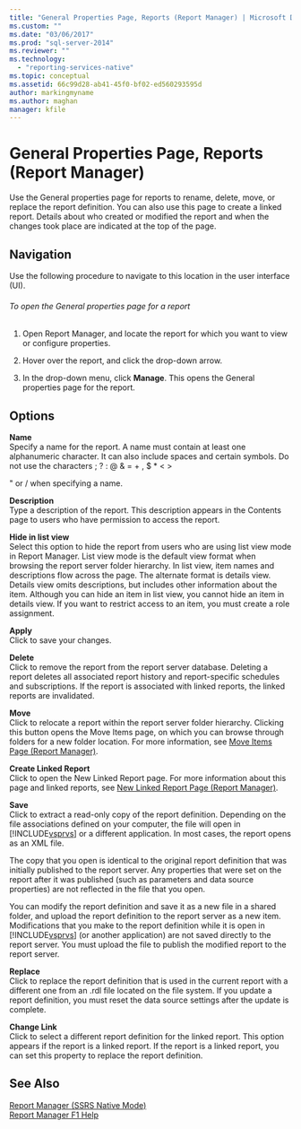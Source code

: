 ```yaml
---
title: "General Properties Page, Reports (Report Manager) | Microsoft Docs"
ms.custom: ""
ms.date: "03/06/2017"
ms.prod: "sql-server-2014"
ms.reviewer: ""
ms.technology: 
  - "reporting-services-native"
ms.topic: conceptual
ms.assetid: 66c99d28-ab41-45f0-bf02-ed560293595d
author: markingmyname
ms.author: maghan
manager: kfile
---
```

# General Properties Page, Reports (Report Manager)
  Use the General properties page for reports to rename, delete, move, or replace the report definition. You can also use this page to create a linked report. Details about who created or modified the report and when the changes took place are indicated at the top of the page.  
  
## Navigation  
 Use the following procedure to navigate to this location in the user interface (UI).  
  
###### To open the General properties page for a report  
  
1.  Open Report Manager, and locate the report for which you want to view or configure properties.  
  
2.  Hover over the report, and click the drop-down arrow.  
  
3.  In the drop-down menu, click **Manage**. This opens the General properties page for the report.  
  
## Options  
 **Name**  
 Specify a name for the report. A name must contain at least one alphanumeric character. It can also include spaces and certain symbols. Do not use the characters ; ? : \@ & = + , $ * \< >  
  
 " or / when specifying a name.  
  
 **Description**  
 Type a description of the report. This description appears in the Contents page to users who have permission to access the report.  
  
 **Hide in list view**  
 Select this option to hide the report from users who are using list view mode in Report Manager. List view mode is the default view format when browsing the report server folder hierarchy. In list view, item names and descriptions flow across the page. The alternate format is details view. Details view omits descriptions, but includes other information about the item. Although you can hide an item in list view, you cannot hide an item in details view. If you want to restrict access to an item, you must create a role assignment.  
  
 **Apply**  
 Click to save your changes.  
  
 **Delete**  
 Click to remove the report from the report server database. Deleting a report deletes all associated report history and report-specific schedules and subscriptions. If the report is associated with linked reports, the linked reports are invalidated.  
  
 **Move**  
 Click to relocate a report within the report server folder hierarchy. Clicking this button opens the Move Items page, on which you can browse through folders for a new folder location. For more information, see [Move Items Page &#40;Report Manager&#41;](../../2014/reporting-services/move-items-page-report-manager.md).  
  
 **Create Linked Report**  
 Click to open the New Linked Report page. For more information about this page and linked reports, see [New Linked Report Page &#40;Report Manager&#41;](../../2014/reporting-services/new-linked-report-page-report-manager.md).  
  
 **Save**  
 Click to extract a read-only copy of the report definition. Depending on the file associations defined on your computer, the file will open in [!INCLUDE[vsprvs](../includes/vsprvs-md.md)] or a different application. In most cases, the report opens as an XML file.  
  
 The copy that you open is identical to the original report definition that was initially published to the report server. Any properties that were set on the report after it was published (such as parameters and data source properties) are not reflected in the file that you open.  
  
 You can modify the report definition and save it as a new file in a shared folder, and upload the report definition to the report server as a new item. Modifications that you make to the report definition while it is open in [!INCLUDE[vsprvs](../includes/vsprvs-md.md)] (or another application) are not saved directly to the report server. You must upload the file to publish the modified report to the report server.  
  
 **Replace**  
 Click to replace the report definition that is used in the current report with a different one from an .rdl file located on the file system. If you update a report definition, you must reset the data source settings after the update is complete.  
  
 **Change Link**  
 Click to select a different report definition for the linked report. This option appears if the report is a linked report. If the report is a linked report, you can set this property to replace the report definition.  
  
## See Also  
 [Report Manager  &#40;SSRS Native Mode&#41;](../../2014/reporting-services/report-manager-ssrs-native-mode.md)   
 [Report Manager F1 Help](../../2014/reporting-services/report-manager-f1-help.md)  
  
  
